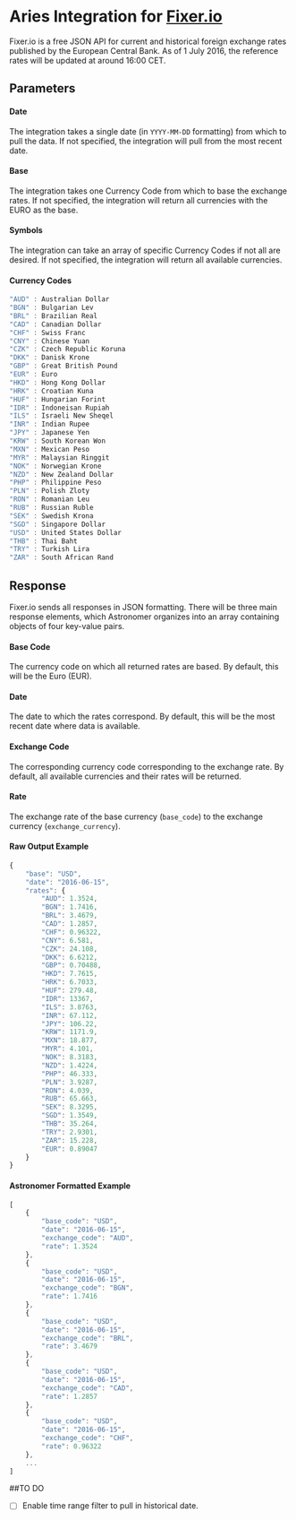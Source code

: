 # Aries Integration for [Fixer.io](http://fixer.io)

Fixer.io is a free JSON API for current and historical foreign exchange rates published by the European Central Bank. As of 1 July 2016, the reference rates will be updated at around 16:00 CET.

## Parameters

#### Date
The integration takes a single date (in `YYYY-MM-DD` formatting) from which to pull the data. If not specified, the integration will pull from the most recent date.

#### Base
The integration takes one Currency Code from which to base the exchange rates. If not specified, the integration will return all currencies with the EURO as the base.

#### Symbols
The integration can take an array of specific Currency Codes if not all are desired. If not specified, the integration will return all available currencies.

#### Currency Codes
```javascript
"AUD" : Australian Dollar
"BGN" : Bulgarian Lev
"BRL" : Brazilian Real
"CAD" : Canadian Dollar
"CHF" : Swiss Franc
"CNY" : Chinese Yuan
"CZK" : Czech Republic Koruna
"DKK" : Danisk Krone
"GBP" : Great British Pound
"EUR" : Euro
"HKD" : Hong Kong Dollar
"HRK" : Croatian Kuna
"HUF" : Hungarian Forint
"IDR" : Indoneisan Rupiah
"ILS" : Israeli New Sheqel
"INR" : Indian Rupee
"JPY" : Japanese Yen
"KRW" : South Korean Won
"MXN" : Mexican Peso
"MYR" : Malaysian Ringgit
"NOK" : Norwegian Krone
"NZD" : New Zealand Dollar
"PHP" : Philippine Peso
"PLN" : Polish Zloty
"RON" : Romanian Leu
"RUB" : Russian Ruble
"SEK" : Swedish Krona
"SGD" : Singapore Dollar
"USD" : United States Dollar
"THB" : Thai Baht
"TRY" : Turkish Lira
"ZAR" : South African Rand
```

## Response
Fixer.io sends all responses in JSON formatting. There will be three main response elements, which Astronomer organizes into an array containing objects of four key-value pairs.

#### Base Code
The currency code on which all returned rates are based. By default, this will be the Euro (EUR).

#### Date
The date to which the rates correspond. By default, this will be the most recent date where data is available.

#### Exchange Code
The corresponding currency code corresponding to the exchange rate. By default, all available currencies and their rates will be returned.

#### Rate
The exchange rate of the base currency (`base_code`) to the exchange currency (`exchange_currency`).

#### Raw Output Example
```javascript
{
    "base": "USD",
    "date": "2016-06-15",
    "rates": {
        "AUD": 1.3524,
        "BGN": 1.7416,
        "BRL": 3.4679,
        "CAD": 1.2857,
        "CHF": 0.96322,
        "CNY": 6.581,
        "CZK": 24.108,
        "DKK": 6.6212,
        "GBP": 0.70488,
        "HKD": 7.7615,
        "HRK": 6.7033,
        "HUF": 279.48,
        "IDR": 13367,
        "ILS": 3.8763,
        "INR": 67.112,
        "JPY": 106.22,
        "KRW": 1171.9,
        "MXN": 18.877,
        "MYR": 4.101,
        "NOK": 8.3183,
        "NZD": 1.4224,
        "PHP": 46.333,
        "PLN": 3.9287,
        "RON": 4.039,
        "RUB": 65.663,
        "SEK": 8.3295,
        "SGD": 1.3549,
        "THB": 35.264,
        "TRY": 2.9301,
        "ZAR": 15.228,
        "EUR": 0.89047
    }
}
```

#### Astronomer Formatted Example
```javascript
[
	{
		"base_code": "USD",
		"date": "2016-06-15",
		"exchange_code": "AUD",
		"rate": 1.3524
	},
	{
		"base_code": "USD",
		"date": "2016-06-15",
		"exchange_code": "BGN",
		"rate": 1.7416
	},
	{
		"base_code": "USD",
		"date": "2016-06-15",
		"exchange_code": "BRL",
		"rate": 3.4679
	},
	{
		"base_code": "USD",
		"date": "2016-06-15",
		"exchange_code": "CAD",
		"rate": 1.2857
	},
	{
		"base_code": "USD",
		"date": "2016-06-15",
		"exchange_code": "CHF",
		"rate": 0.96322
	},
	...
]
```

##TO DO
- [ ] Enable time range filter to pull in historical date.

